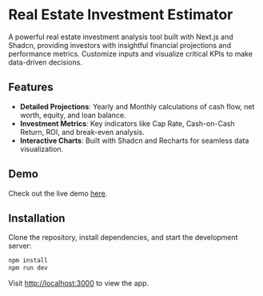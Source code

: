 # Real Estate Investment Estimator

A powerful real estate investment analysis tool built with Next.js and Shadcn, providing investors with insightful financial projections and performance metrics. Customize inputs and visualize critical KPIs to make data-driven decisions.

## Features

- **Detailed Projections**: Yearly and Monthly calculations of cash flow, net worth, equity, and loan balance.
- **Investment Metrics**: Key indicators like Cap Rate, Cash-on-Cash Return, ROI, and break-even analysis.
- **Interactive Charts**: Built with Shadcn and Recharts for seamless data visualization.

## Demo
Check out the live demo [here](https://realestate-estimator.vercel.app/).

## Installation

Clone the repository, install dependencies, and start the development server:

```bash
npm install
npm run dev
```

Visit [http://localhost:3000](http://localhost:3000) to view the app.
